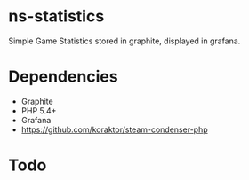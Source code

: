 # ns-statistics
Simple Game Statistics stored in graphite, displayed in grafana.

# Dependencies
* Graphite
* PHP 5.4+
* Grafana
* https://github.com/koraktor/steam-condenser-php

# Todo
